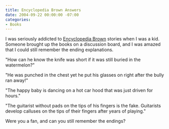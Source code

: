 ```yaml
---
title: Encyclopedia Brown Answers
date: 2004-09-22 00:00:00 -07:00
categories:
- Books
---
```


<p>
I was seriously addicted to <a href="">Encyclopedia Brown</a> stories when I was a kid. Someone brought up the books on a discussion board, and I was amazed that I could still remember the ending explanations.
</p>
<p>
"How can he know the knife was short if it was still buried in the watermelon?"
</p>
<p>
"He was punched in the chest yet he put his glasses on right after the bully ran away!"
</p>
<p>
"The happy baby is dancing on a hot car hood that was just driven for hours."
</p>
<p>
"The guitarist without pads on the tips of his fingers is the fake. Guitarists develop calluses on the tips of their fingers after years of playing."
</p>
<p>
Were you a fan, and can you still remember the endings?
</p>
